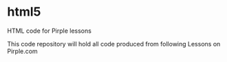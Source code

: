 # html5
HTML code for Pirple lessons

This code repository will hold all code produced from following Lessons on Pirple.com 
